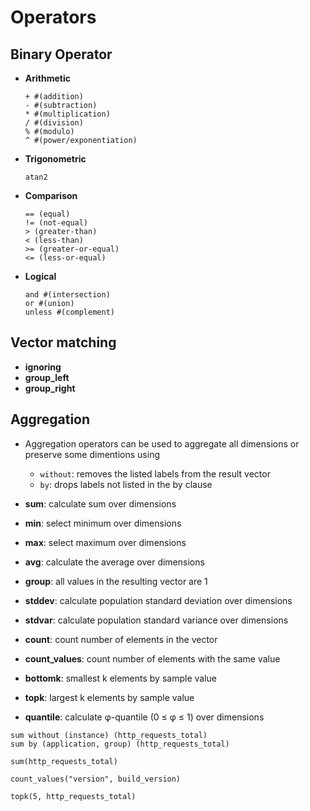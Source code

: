 # Operators

## Binary Operator

- **Arithmetic**

  ```promql
  + #(addition)
  - #(subtraction)
  * #(multiplication)
  / #(division)
  % #(modulo)
  ^ #(power/exponentiation)
  ```

- **Trigonometric**

  ```promql
  atan2
  ```

- **Comparison**

  ```promql
  == (equal)
  != (not-equal)
  > (greater-than)
  < (less-than)
  >= (greater-or-equal)
  <= (less-or-equal)
  ```

- **Logical**

  ```promql
  and #(intersection)
  or #(union)
  unless #(complement)
  ```

## Vector matching

- **ignoring**
- **group_left**
- **group_right**

## Aggregation

- Aggregation operators can be used to aggregate all dimensions or preserve some dimentions using

  - `without`: removes the listed labels from the result vector
  - `by`: drops labels not listed in the by clause

- **sum**: calculate sum over dimensions
- **min**: select minimum over dimensions
- **max**: select maximum over dimensions
- **avg**: calculate the average over dimensions
- **group**: all values in the resulting vector are 1
- **stddev**: calculate population standard deviation over dimensions
- **stdvar**: calculate population standard variance over dimensions
- **count**: count number of elements in the vector
- **count_values**: count number of elements with the same value
- **bottomk**: smallest k elements by sample value
- **topk**: largest k elements by sample value
- **quantile**: calculate φ-quantile (0 ≤ φ ≤ 1) over dimensions

```promql
sum without (instance) (http_requests_total)
sum by (application, group) (http_requests_total)

sum(http_requests_total)

count_values("version", build_version)

topk(5, http_requests_total)
```
